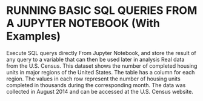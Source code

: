 # RUNNING BASIC SQL QUERIES FROM A JUPYTER NOTEBOOK (With Examples)
Execute SQL querys directly From Jupyter Notebook, and store the result of any query to a variable that can then be used later in analysis Real data from the U.S. Census. This dataset shows the number of completed housing units in major regions of the United States. The table has a column for each region. The values in each row represent the number of housing units completed in thousands during the corresponding month. The data was collected in August 2014 and can be accessed at the U.S. Census website.
